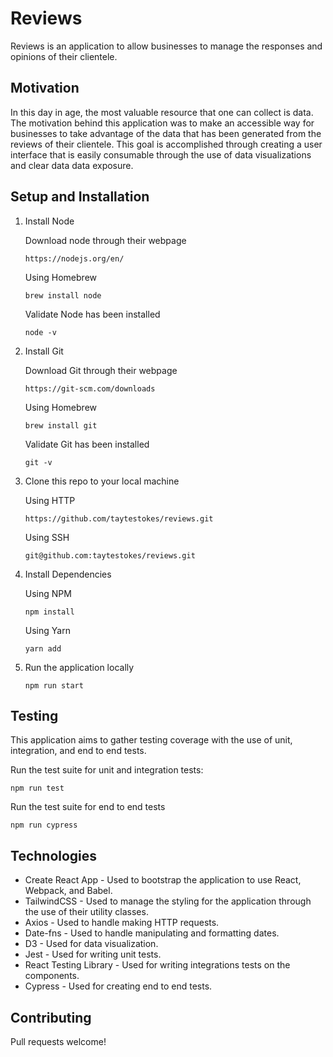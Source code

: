 # Reviews

Reviews is an application to allow businesses to manage the responses and opinions of their clientele.

## Motivation

In this day in age, the most valuable resource that one can collect is data. The motivation behind this application was to make an accessible way for
businesses to take advantage of the data that has been generated from the reviews of their clientele. This goal is accomplished through creating
a user interface that is easily consumable through the use of data visualizations and clear data data exposure.

## Setup and Installation

1. Install Node
    
    Download node through their webpage

    ```
    https://nodejs.org/en/
    ```

    Using Homebrew

    ```
    brew install node
    ```

    Validate Node has been installed

    ```
    node -v
    ```

2. Install Git

    Download Git through their webpage

    ```
    https://git-scm.com/downloads
    ```

    Using Homebrew

    ```
    brew install git
    ```

    Validate Git has been installed

    ```
    git -v
    ```

3. Clone this repo to your local machine

    Using HTTP

    ```
    https://github.com/taytestokes/reviews.git
    ```

    Using SSH

    ```
    git@github.com:taytestokes/reviews.git
    ```

4. Install Dependencies

    Using NPM

    ```
    npm install
    ```

    Using Yarn

    ```
    yarn add
    ```

5. Run the application locally

    ```
    npm run start
    ```
    
## Testing

This application aims to gather testing coverage with the use of unit, integration, and end to end tests.

Run the test suite for unit and integration tests:

```
npm run test
```

Run the test suite for end to end tests

```
npm run cypress
```

## Technologies

- Create React App - Used to bootstrap the application to use React, Webpack, and Babel.
- TailwindCSS - Used to manage the styling for the application through the use of their utility classes.
- Axios - Used to handle making HTTP requests.
- Date-fns - Used to handle manipulating and formatting dates.
- D3 - Used for data visualization.
- Jest - Used for writing unit tests.
- React Testing Library - Used for writing integrations tests on the components.
- Cypress - Used for creating end to end tests.

## Contributing

Pull requests welcome!
